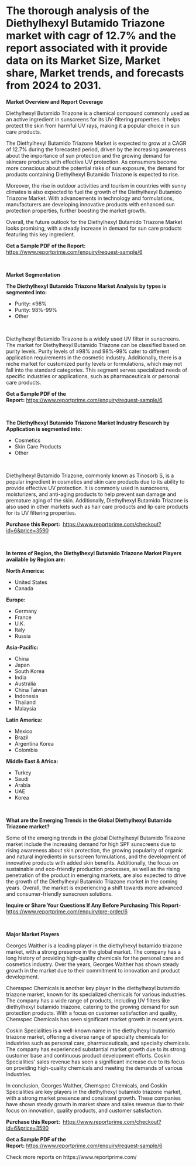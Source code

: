 <p><h1>The thorough analysis of the Diethylhexyl Butamido Triazone market with cagr of  12.7% and the report associated with it provide data on its Market Size, Market share, Market trends, and forecasts from 2024 to 2031.</h1></p><p><strong>Market Overview and Report Coverage</strong></p>
<p><p>Diethylhexyl Butamido Triazone is a chemical compound commonly used as an active ingredient in sunscreens for its UV-filtering properties. It helps protect the skin from harmful UV rays, making it a popular choice in sun care products.</p><p>The Diethylhexyl Butamido Triazone Market is expected to grow at a CAGR of 12.7% during the forecasted period, driven by the increasing awareness about the importance of sun protection and the growing demand for skincare products with effective UV protection. As consumers become more conscious about the potential risks of sun exposure, the demand for products containing Diethylhexyl Butamido Triazone is expected to rise.</p><p>Moreover, the rise in outdoor activities and tourism in countries with sunny climates is also expected to fuel the growth of the Diethylhexyl Butamido Triazone Market. With advancements in technology and formulations, manufacturers are developing innovative products with enhanced sun protection properties, further boosting the market growth.</p><p>Overall, the future outlook for the Diethylhexyl Butamido Triazone Market looks promising, with a steady increase in demand for sun care products featuring this key ingredient.</p></p>
<p><strong>Get a Sample PDF of the Report:</strong> <a href="https://www.reportprime.com/enquiry/request-sample/6">https://www.reportprime.com/enquiry/request-sample/6</a></p>
<p>&nbsp;</p>
<p><strong>Market Segmentation</strong></p>
<p><strong>The Diethylhexyl Butamido Triazone Market Analysis by types is segmented into:</strong></p>
<p><ul><li>Purity: ≤98%</li><li>Purity: 98%-99%</li><li>Other</li></ul></p>
<p>&nbsp;</p>
<p><p>Diethylhexyl Butamido Triazone is a widely used UV filter in sunscreens. The market for Diethylhexyl Butamido Triazone can be classified based on purity levels. Purity levels of ≤98% and 98%-99% cater to different application requirements in the cosmetic industry. Additionally, there is a niche market for customized purity levels or formulations, which may not fall into the standard categories. This segment serves specialized needs of specific industries or applications, such as pharmaceuticals or personal care products.</p></p>
<p><strong>Get a Sample PDF of the Report:</strong>&nbsp;<a href="https://www.reportprime.com/enquiry/request-sample/6">https://www.reportprime.com/enquiry/request-sample/6</a></p>
<p>&nbsp;</p>
<p><strong>The Diethylhexyl Butamido Triazone Market Industry Research by Application is segmented into:</strong></p>
<p><ul><li>Cosmetics</li><li>Skin Care Products</li><li>Other</li></ul></p>
<p>&nbsp;</p>
<p><p>Diethylhexyl Butamido Triazone, commonly known as Tinosorb S, is a popular ingredient in cosmetics and skin care products due to its ability to provide effective UV protection. It is commonly used in sunscreens, moisturizers, and anti-aging products to help prevent sun damage and premature aging of the skin. Additionally, Diethylhexyl Butamido Triazone is also used in other markets such as hair care products and lip care products for its UV filtering properties.</p></p>
<p><strong>Purchase this Report:</strong>&nbsp; <a href="https://www.reportprime.com/checkout?id=6&price=3590">https://www.reportprime.com/checkout?id=6&price=3590</a></p>
<p>&nbsp;</p>
<p><strong>In terms of Region, the Diethylhexyl Butamido Triazone Market Players available by Region are:</strong></p>
<p>
    <p> <strong> North America: </strong>
        <ul>
            <li>United States</li>
            <li>Canada</li>
        </ul>
        </p> 
    <p> <strong> Europe: </strong>
        <ul>
            <li>Germany</li>
            <li>France</li>
            <li>U.K.</li>
            <li>Italy</li>
            <li>Russia</li>
        </ul>
        </p> 
    <p> <strong> Asia-Pacific: </strong>
        <ul>
            <li>China</li>
            <li>Japan</li>
            <li>South Korea</li>
            <li>India</li>
            <li>Australia</li>
            <li>China Taiwan</li>
            <li>Indonesia</li>
            <li>Thailand</li>
            <li>Malaysia</li>
        </ul>
        </p> 
    <p> <strong> Latin America: </strong>
        <ul>
            <li>Mexico</li>
            <li>Brazil</li>
            <li>Argentina Korea</li>
            <li>Colombia</li>
        </ul>
        </p> 
    <p> <strong> Middle East & Africa: </strong>
        <ul>
            <li>Turkey</li>
            <li>Saudi</li>
            <li>Arabia</li>
            <li>UAE</li>
            <li>Korea</li>
        </ul>
    </p>
    </p>
<p>&nbsp;</p>
<p><strong>What are the Emerging Trends in the Global Diethylhexyl Butamido Triazone market?</strong></p>
<p><p>Some of the emerging trends in the global Diethylhexyl Butamido Triazone market include the increasing demand for high SPF sunscreens due to rising awareness about skin protection, the growing popularity of organic and natural ingredients in sunscreen formulations, and the development of innovative products with added skin benefits. Additionally, the focus on sustainable and eco-friendly production processes, as well as the rising penetration of the product in emerging markets, are also expected to drive the growth of the Diethylhexyl Butamido Triazone market in the coming years. Overall, the market is experiencing a shift towards more advanced and consumer-friendly sunscreen solutions.</p></p>
<p><strong>Inquire or Share Your Questions If Any Before Purchasing This Report</strong>- <a href="https://www.reportprime.com/enquiry/pre-order/6">https://www.reportprime.com/enquiry/pre-order/6</a></p>
<p>&nbsp;</p>
<p><strong>Major Market Players</strong></p>
<p><p>Georges Walther is a leading player in the diethylhexyl butamido triazone market, with a strong presence in the global market. The company has a long history of providing high-quality chemicals for the personal care and cosmetics industry. Over the years, Georges Walther has shown steady growth in the market due to their commitment to innovation and product development.</p><p>Chemspec Chemicals is another key player in the diethylhexyl butamido triazone market, known for its specialized chemicals for various industries. The company has a wide range of products, including UV filters like diethylhexyl butamido triazone, catering to the growing demand for sun protection products. With a focus on customer satisfaction and quality, Chemspec Chemicals has seen significant market growth in recent years.</p><p>Coskin Specialities is a well-known name in the diethylhexyl butamido triazone market, offering a diverse range of specialty chemicals for industries such as personal care, pharmaceuticals, and specialty chemicals. The company has experienced substantial market growth due to its strong customer base and continuous product development efforts. Coskin Specialities' sales revenue has seen a significant increase due to its focus on providing high-quality chemicals and meeting the demands of various industries.</p><p>In conclusion, Georges Walther, Chemspec Chemicals, and Coskin Specialities are key players in the diethylhexyl butamido triazone market, with a strong market presence and consistent growth. These companies have shown steady growth in market share and sales revenue due to their focus on innovation, quality products, and customer satisfaction.</p></p>
<p><strong>Purchase this Report:</strong>&nbsp;&nbsp;<a href="https://www.reportprime.com/checkout?id=6&price=3590">https://www.reportprime.com/checkout?id=6&price=3590</a></p>
<p></p>
<p><strong>Get a Sample PDF of the Report:</strong>&nbsp;<a href="https://www.reportprime.com/enquiry/request-sample/6">https://www.reportprime.com/enquiry/request-sample/6</a></p>
<p>Check more reports on https://www.reportprime.com/</p>